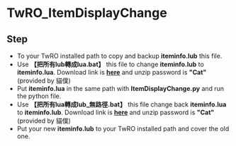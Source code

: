 # TwRO_ItemDisplayChange

## Step

- To your TwRO installed path to copy and backup **iteminfo.lub** this file.
- Use **【把所有lub轉成lua.bat】** this file to change **iteminfo.lub** to **iteminfo.lua**.
  Download link is **[here](https://drive.google.com/file/d/0Byw4iwqiLgoDNUNYeFVmVngxVzg/view)** and unzip password is **"Cat"** (provided by 貓僕)
 - Put **iteminfo.lua** in the same path with **ItemDisplayChange.py** and run the python file.
 - Use **【把所有lua轉成lub_無路徑.bat】** this file change back **iteminfo.lua** to **iteminfo.lub**.
 Download link is **[here](https://drive.google.com/file/d/0Byw4iwqiLgoDckdFbEw4X3p5Sms/view)** and unzip password is **"Cat"** (provided by 貓僕)
 - Put your new **iteminfo.lub** to your TwRO installed path and cover the old one.